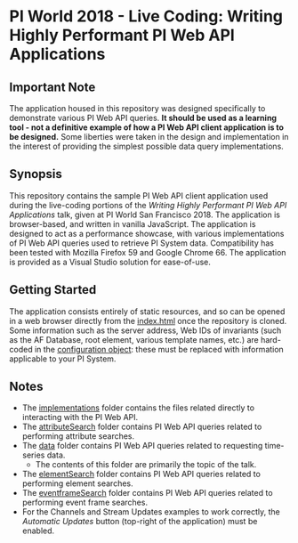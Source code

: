 # PI World 2018 - Live Coding: Writing Highly Performant PI Web API Applications
## Important Note
The application housed in this repository was designed specifically to demonstrate various PI Web
API queries. **It should be used as a learning tool - not a definitive example of how a PI Web API
client application is to be designed.** Some liberties were taken in the design and implementation
in the interest of providing the simplest possible data query implementations.

## Synopsis
This repository contains the sample PI Web API client application used during the live-coding
portions of the _Writing Highly Performant PI Web API Applications_ talk, given at PI World San
Francisco 2018. The application is browser-based, and written in vanilla JavaScript. The
application is designed to act as a performance showcase, with various implementations of PI Web
API queries used to retrieve PI System data. Compatibility has been tested with Mozilla Firefox 59
and Google Chrome 66. The application is provided as a Visual Studio solution for ease-of-use.

## Getting Started
The application consists entirely of static resources, and so can be opened in a web browser
directly from the [index.html](UC2018TalkClient/Client/index.html) once the repository is cloned.
Some information such as the server address, Web IDs of invariants (such as the AF Database, root
element, various template names, etc.) are hard-coded in the
[configuration object](UC2018TalkClient/Client/js/implementations/sharedData.js): these must be
replaced with information applicable to your PI System.

## Notes
* The [implementations](UC2018TalkClient/Client/js/implementations) folder contains the files
related directly to interacting with the PI Web API.
* The [attributeSearch](UC2018TalkClient/Client/js/implementations/attributeSearch) folder contains
PI Web API queries related to performing attribute searches.
* The [data](UC2018TalkClient/Client/js/implementations/data) folder contains PI Web API queries
related to requesting time-series data.
  - The contents of this folder are primarily the topic of the talk.
* The [elementSearch](UC2018TalkClient/Client/js/implementations/elementSearch) folder contains PI
Web API queries related to performing element searches.
* The [eventframeSearch](UC2018TalkClient/Client/js/implementations/eventframeSearch) folder
contains PI Web API queries related to performing event frame searches.
* For the Channels and Stream Updates examples to work correctly, the _Automatic Updates_ button
(top-right of the application) must be enabled.